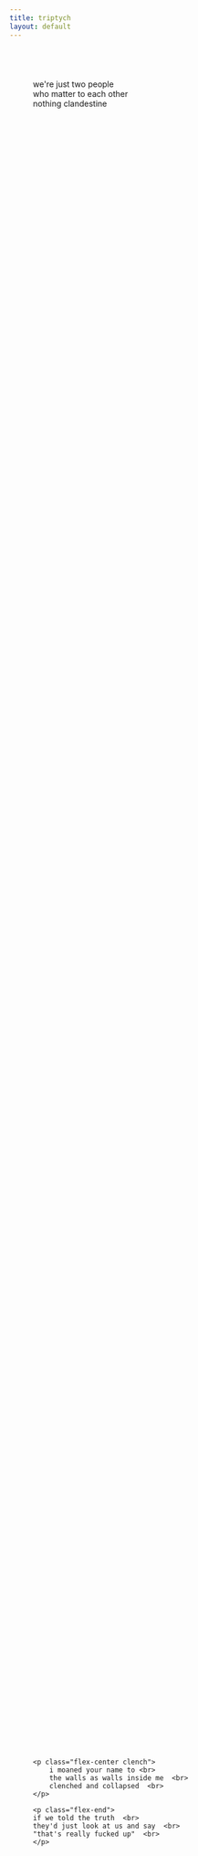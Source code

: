 ```yaml
---
title: triptych
layout: default
---
```


<style>
.triptych {
    display: flex;
    flex-direction: column;
    width: 100%;
    height: 80%;
    justify-content: space-between;
    padding: 41px;
}
.flex-end {
    align-self: flex-end;
}
.flex-center {
    align-self: center;
}

</style>

<div class="triptych">
    <p class="clandestine h-100">
        we're just two people<br>
        who matter to each other<br>
        nothing clandestine<br>
    </p>

    <p class="flex-center clench">
        i moaned your name to <br>
        the walls as walls inside me  <br>
        clenched and collapsed  <br>
    </p>

    <p class="flex-end">
    if we told the truth  <br>
    they'd just look at us and say  <br>
    "that's really fucked up"  <br>
    </p>
</div>
